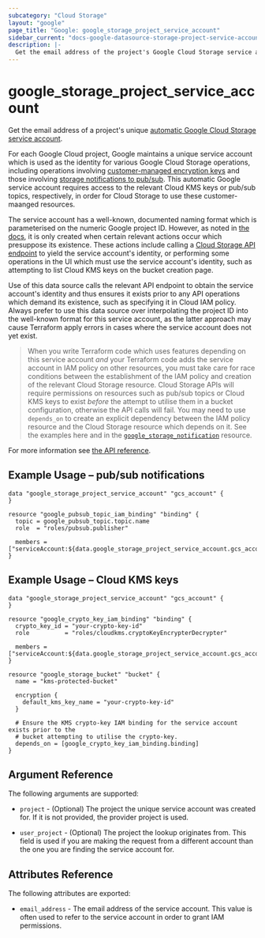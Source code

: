 ```yaml
---
subcategory: "Cloud Storage"
layout: "google"
page_title: "Google: google_storage_project_service_account"
sidebar_current: "docs-google-datasource-storage-project-service-account"
description: |-
  Get the email address of the project's Google Cloud Storage service account
---
```


# google\_storage\_project\_service\_account

Get the email address of a project's unique [automatic Google Cloud Storage service account](https://cloud.google.com/storage/docs/projects#service-accounts).

For each Google Cloud project, Google maintains a unique service account which
is used as the identity for various Google Cloud Storage operations, including
operations involving
[customer-managed encryption keys](https://cloud.google.com/storage/docs/encryption/customer-managed-keys)
and those involving
[storage notifications to pub/sub](https://cloud.google.com/storage/docs/gsutil/commands/notification).
This automatic Google service account requires access to the relevant Cloud KMS keys or pub/sub topics, respectively, in order for Cloud Storage to use
these customer-maanged resources.

The service account has a well-known, documented naming format which is parameterised on the numeric Google project ID.
However, as noted in [the docs](https://cloud.google.com/storage/docs/projects#service-accounts), it is only created when certain relevant actions occur which
presuppose its existence.
These actions include calling a [Cloud Storage API endpoint](https://cloud.google.com/storage/docs/json_api/v1/projects/serviceAccount/get) to yield the
service account's identity, or performing some operations in the UI which must use the service account's identity, such as attempting to list Cloud KMS keys
on the bucket creation page.

Use of this data source calls the relevant API endpoint to obtain the service account's identity and thus ensures it exists prior to any API operations
which demand its existence, such as specifying it in Cloud IAM policy.
Always prefer to use this data source over interpolating the project ID into the well-known format for this service account, as the latter approach may cause
Terraform apply errors in cases where the service account does not yet exist.

>  When you write Terraform code which uses features depending on this service account *and* your Terraform code adds the service account in IAM policy on other resources,
   you must take care for race conditions between the establishment of the IAM policy and creation of the relevant Cloud Storage resource.
   Cloud Storage APIs will require permissions on resources such as pub/sub topics or Cloud KMS keys to exist *before* the attempt to utilise them in a
   bucket configuration, otherwise the API calls will fail.
   You may need to use `depends_on` to create an explicit dependency between the IAM policy resource and the Cloud Storage resource which depends on it.
   See the examples here and in the [`google_storage_notification`](/docs/providers/google/r/storage_notification.html) resource.

For more information see
[the API reference](https://cloud.google.com/storage/docs/json_api/v1/projects/serviceAccount).

## Example Usage – pub/sub notifications

```hcl
data "google_storage_project_service_account" "gcs_account" {
}

resource "google_pubsub_topic_iam_binding" "binding" {
  topic = google_pubsub_topic.topic.name
  role  = "roles/pubsub.publisher"

  members = ["serviceAccount:${data.google_storage_project_service_account.gcs_account.email_address}"]
}
```

## Example Usage – Cloud KMS keys

```hcl
data "google_storage_project_service_account" "gcs_account" {
}

resource "google_crypto_key_iam_binding" "binding" {
  crypto_key_id = "your-crypto-key-id"
  role          = "roles/cloudkms.cryptoKeyEncrypterDecrypter"

  members = ["serviceAccount:${data.google_storage_project_service_account.gcs_account.email_address}"]
}

resource "google_storage_bucket" "bucket" {
  name = "kms-protected-bucket"

  encryption {
    default_kms_key_name = "your-crypto-key-id"
  }

  # Ensure the KMS crypto-key IAM binding for the service account exists prior to the
  # bucket attempting to utilise the crypto-key.
  depends_on = [google_crypto_key_iam_binding.binding]
}
```

## Argument Reference

The following arguments are supported:

* `project` - (Optional) The project the unique service account was created for. If it is not provided, the provider project is used.

* `user_project` - (Optional) The project the lookup originates from. This field is used if you are making the request
from a different account than the one you are finding the service account for.

## Attributes Reference

The following attributes are exported:

* `email_address` - The email address of the service account. This value is often used to refer to the service account
in order to grant IAM permissions.
